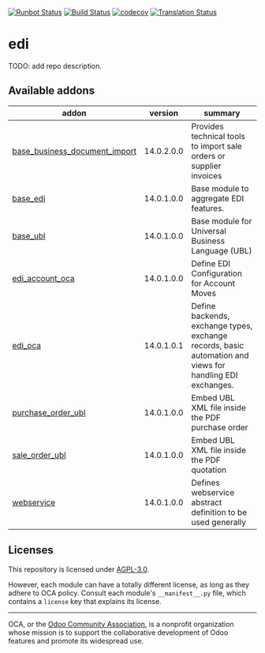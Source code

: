 [![Runbot Status](https://runbot.odoo-community.org/runbot/badge/flat/226/14.0.svg)](https://runbot.odoo-community.org/runbot/repo/github-com-oca-edi-226)
[![Build Status](https://travis-ci.com/OCA/edi.svg?branch=14.0)](https://travis-ci.com/OCA/edi)
[![codecov](https://codecov.io/gh/OCA/edi/branch/14.0/graph/badge.svg)](https://codecov.io/gh/OCA/edi)
[![Translation Status](https://translation.odoo-community.org/widgets/edi-14-0/-/svg-badge.svg)](https://translation.odoo-community.org/engage/edi-14-0/?utm_source=widget)

<!-- /!\ do not modify above this line -->

# edi

TODO: add repo description.

<!-- /!\ do not modify below this line -->

<!-- prettier-ignore-start -->

[//]: # (addons)

Available addons
----------------
addon | version | summary
--- | --- | ---
[base_business_document_import](base_business_document_import/) | 14.0.2.0.0 | Provides technical tools to import sale orders or supplier invoices
[base_edi](base_edi/) | 14.0.1.0.0 | Base module to aggregate EDI features.
[base_ubl](base_ubl/) | 14.0.1.0.0 | Base module for Universal Business Language (UBL)
[edi_account_oca](edi_account_oca/) | 14.0.1.0.0 | Define EDI Configuration for Account Moves
[edi_oca](edi_oca/) | 14.0.1.0.1 | Define backends, exchange types, exchange records, basic automation and views for handling EDI exchanges.
[purchase_order_ubl](purchase_order_ubl/) | 14.0.1.0.0 | Embed UBL XML file inside the PDF purchase order
[sale_order_ubl](sale_order_ubl/) | 14.0.1.0.0 | Embed UBL XML file inside the PDF quotation
[webservice](webservice/) | 14.0.1.0.0 | Defines webservice abstract definition to be used generally

[//]: # (end addons)

<!-- prettier-ignore-end -->

## Licenses

This repository is licensed under [AGPL-3.0](LICENSE).

However, each module can have a totally different license, as long as they adhere to OCA
policy. Consult each module's `__manifest__.py` file, which contains a `license` key
that explains its license.

----

OCA, or the [Odoo Community Association](http://odoo-community.org/), is a nonprofit
organization whose mission is to support the collaborative development of Odoo features
and promote its widespread use.
